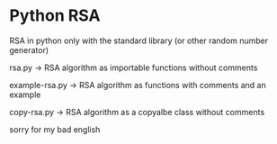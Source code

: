 # Python RSA
RSA in python only with the standard library (or other random number generator)

rsa.py -> RSA algorithm as importable functions without comments

example-rsa.py -> RSA algorithm as functions with comments and an example

copy-rsa.py -> RSA algorithm as a copyalbe class without comments


sorry for my bad english
